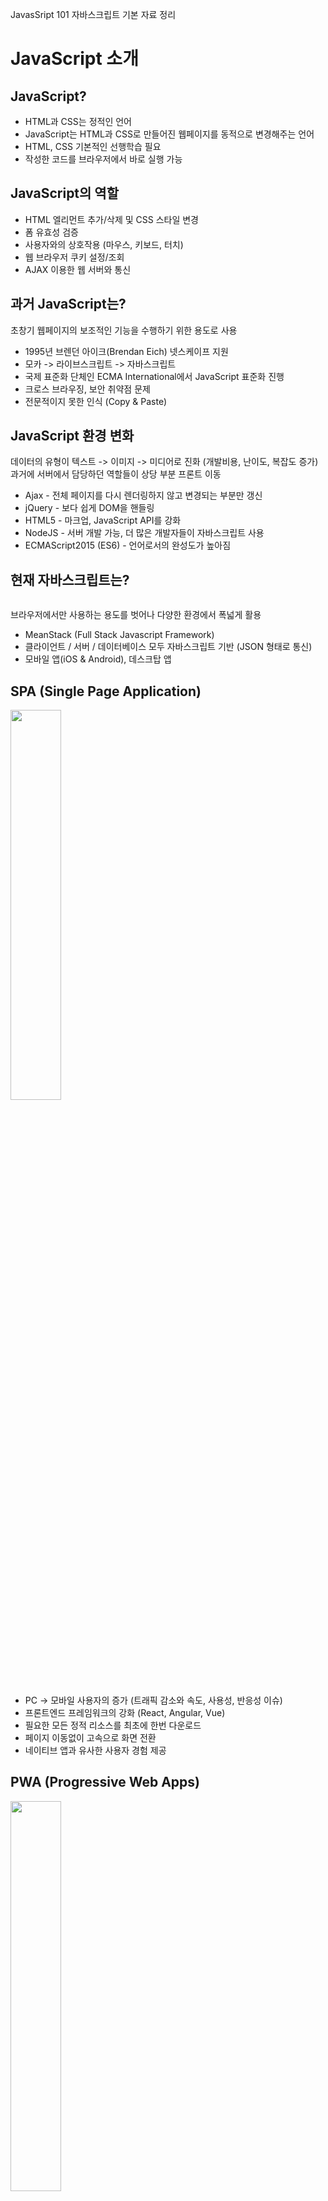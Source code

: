 JavasSript 101 자바스크립트 기본 자료 정리

# JavaScript 소개
## JavaScript?
* HTML과 CSS는 정적인 언어
* JavaScript는 HTML과 CSS로 만들어진 웹페이지를 동적으로 변경해주는 언어
* HTML, CSS 기본적인 선행학습 필요
* 작성한 코드를 브라우저에서 바로 실행 가능

## JavaScript의 역할
* HTML 엘리먼트 추가/삭제 및 CSS 스타일 변경
* 폼 유효성 검증
* 사용자와의 상호작용 (마우스, 키보드, 터치)
* 웹 브라우저 쿠키 설정/조회
* AJAX 이용한 웹 서버와 통신

## 과거 JavaScript는?
초창기 웹페이지의 보조적인 기능을 수행하기 위한 용도로 사용
* 1995년 브렌던 아이크(Brendan Eich) 넷스케이프 지원
* 모카 -> 라이브스크립트 -> 자바스크립트
* 국제 표준화 단체인 ECMA International에서 JavaScript 표준화 진행
* 크로스 브라우징, 보안 취약점 문제
* 전문적이지 못한 인식 (Copy & Paste)

## JavaScript 환경 변화
데이터의 유형이 텍스트 -> 이미지 -> 미디어로 진화 (개발비용, 난이도, 복잡도 증가)<br>
과거에 서버에서 담당하던 역할들이 상당 부분 프론트 이동

* Ajax - 전체 페이지를 다시 렌더링하지 않고 변경되는 부분만 갱신
* jQuery - 보다 쉽게 DOM을 핸들링
* HTML5 - 마크업, JavaScript API를 강화
* NodeJS - 서버 개발 가능, 더 많은 개발자들이 자바스크립트 사용
* ECMAScript2015 (ES6) - 언어로서의 완성도가 높아짐

## 현재 자바스크립트는?
<img src="img/js_all.png" alt="">

브라우저에서만 사용하는 용도를 벗어나 다양한 환경에서 폭넓게 활용
* MeanStack (Full Stack Javascript Framework)
* 클라이언트 / 서버 / 데이터베이스 모두 자바스크립트 기반 (JSON 형태로 통신)
* 모바일 앱(iOS & Android), 데스크탑 앱

## SPA (Single Page Application)
<img src="img/react_angular_vue.png" alt="" width="40%">

* PC -> 모바일 사용자의 증가 (트래픽 감소와 속도, 사용성, 반응성 이슈)
* 프론트엔드 프레임워크의 강화 (React, Angular, Vue)
* 필요한 모든 정적 리소스를 최초에 한번 다운로드
* 페이지 이동없이 고속으로 화면 전환
* 네이티브 앱과 유사한 사용자 경험 제공

## PWA (Progressive Web Apps)
<img src="img/unnamed.gif" alt="" width="40%">

최적화된 웹 성능에 모바일의 Native 기능을 결합한 최신 웹 앱
* 모바일 앱의 단점 (개발, 빌드, 배포, 검색 다운로드, 설치)
* 홈 화면 아이콘 추가, 오프라인 서비스, 푸시 알림 등 웹에서도 가능하게 하는 기술 (Service Worker, Manifest)

# JavaScript 시작
## 코드 작성 준비
* 아래 코드를 HTML head, body 태그 안에 작성
* script 태그의 src 속성을 사용하여 외부 js 파일 연결
```html
<!-- internal -->
<script type="text/javascript">
    //코드 작성

    //한줄주석
    /* 여러줄 주석 */
</script>

<!-- external -->
<script type="text/javascript" scr="js/ui/ui-base.js"></script>
```

## script 태그 위치
```html
<!DOCTYPE html>
<html>
<head>
    <title>HTML Page</title>
    <!--Bad-->
    <script scr="js/lib/jquery-1.9.1.min.js"></script>
    <script scr="js/ui/ui-base.js"></script>
</head>
<body>
    ...
    <!--Good-->
    <!--body 요소 안, 맨 마지막 위치-->
    <script scr="js/lib/jquery-1.9.1.min.js"></script>
    <script scr="js/ui/ui-base.js"></script>
</body>
</html>
```

## script 태그 속성
script src="script.js"
<img src="img/Normal-Execution.png " alt="" width="90%">

script **async** src="script.js"
<img src="img/Async-Execution.png " alt="" width="90%">

script **defer** src="script.js"
<img src="img/Defer-Execution.png " alt="" width="90%">


# 변수 (Variable)
## 변수 선언
* 숫자로 시작 할 수 없음
* 대소문자 구별
* 이미 정의된 예약어 사용 안됨 (var, function, new, typeof..)
```js
var number;
var str;

//한번에 선언 (콤마를 이용해 구분)
var number, str;

//숫자시작 X
var 1st = 10; //SyntaxError

//대소문자 구분, 완전히 다른변수
var value = 25;
var Value = 26;

//예약어 X
var function; //SyntaxError
```

## 변수의 중복 선언
변수의 중복 선언은 문법적으로 허용, 하지만 사용하지 않는 것이 좋음
```js
var x = 1;
console.log(x); //1

//중복 선언 (재정의)
var x = 100;
console.log(x); //100
```

## 변수 선언 시 var 키워드 생략 허용
의도하지 않게 변수를 전역화할 수 있으므로 사용하지 않는 것이 좋음
```js
x = 1;
console.log(x); //1
```
## 분산된 var 선언의 문제
```js
function myFunction() {
    console.log(foo); //① undefined
    //Why no ReferenceError? 예기치 않은 결과

    if(true) {
        var foo = 123;
        console.log(foo); //② 123
    }
}

myFunction();
```

## 변수 호이스팅 (Hoisting)
코드를 해석하기 전 var 선언 범위를 각 함수(스코프)의 상단으로 끌어 올림

```js
function myFunction() {
    //var foo; -> 변수는 호이스트 되었습니다.
    console.log(foo); //① undefined

    if(true) {
        var foo = 123;
        console.log(foo); //② 123
    }
}

myFunction();
```
첫 줄 이후 선언된 변수들은 호이스팅으로 인해 선언한 곳 이전부터 존재.
모든 변수들을 최상위에 함께 선안하고 값을 초기화 하는 것이 호이스팅으로 인해 발생할 수 있는 문제들을 줄일 수 있음

## 자료형 (Data type)
* 기본 자료형 - Boolean, null, undefined, Number, String, Symbol
* 객체형 - Object (Function, Array, Date, RegExp)
* 동적 타입 언어, 느슨한 타입 언어
* 변수 선언 시 타입 정의 없음
* 값을 할당할 때 데이터 형이 결정되는 것이 특징
* 같은 변수에 여러 데이터 타입의 값을 대입 가능 (가능한 변경하지 않는다)
```js
//값을 할당하지 않은 변수는 기본적으로 undefined
//자료형이 결정되지 않은 상태
var foo;
console.log(typeof foo); //undefined

//null은 개발자가 의도적으로 빈 값을 할당 (비어있는 변수)
var foo = 'Kim';
foo = null;  //참조 정보가 제거됨

foo = 3;
console.log(typeof foo);  //number

foo = 'Hi';
console.log(typeof foo);  //string

foo = true;
console.log(typeof foo);  //boolean

숫자를 다루다 보면 숫자 범위를 초과하거나 오류로 NaN
NaN (Not a Number) 숫자가 아니라는 뜻
```

## 네이밍 규칙
변수의 데이터 타입과 용도에 따라 접두사와 함께 붙여 사용 (헝가리안 표기법)
<table>
    <tr>
        <th style="text-align:left">접두사</th>
        <th style="text-align:left">데이터 타입</th>
        <th style="text-align:left">예시</th>
    </tr>
    <tr>
        <td>a</td>
        <td>Array</td>
        <td>aUsers</td>
    </tr>
    <tr>
        <td>s</td>
        <td>String</td>
        <td>sCompanyName</td>
    </tr>
    <tr>
        <td>n</td>
        <td>Number</td>
        <td>nTotalCount</td>
    </tr>
    <tr>
        <td>b</td>
        <td>Boolean</td>
        <td>bFlag, bActivation</td>
    </tr>
    <tr>
        <td>o</td>
        <td>Object</td>
        <td>oController</td>
    </tr>
    <tr>
        <td>ht</td>
        <td>Hash Table</td>
        <td>htUserInfo, htColorCode</td>
    </tr>
    <tr>
        <td>d</td>
        <td>Date</td>
        <td>dToday, dCurrentTime</td>
    </tr>
    <tr>
        <td>el</td>
        <td>Html Element</td>
        <td>elTableList</td>
    </tr>
    <tr>
        <td>rx</td>
        <td>Regular Expression</td>
        <td>rxEmailFormat</td>
    </tr>
</table>

## '==' vs '==='의 차이
* 동등 연산자 (==, !=) 값이 같으면 true (강제 형 변환 후 비교)
* 일치 연산자 (===, !==) 값이 같고 데이터 타입도 같아야만 true
* ==보다는 ===를 쓰는 것을 권장
```js
0 == ''     //true
0 == '0'     //true
1 == true     //true
null == undefined    //true

0 === ''     //false
0 === false    //false
1 === true     //false
null === undefined     //false
```

# 배열 (Array)
## 배열 생성
여러 개의 데이터 값을 하나의 변수에 할당할 때 사용
```js
var arr1 = []; //배열 리터럴 사용
var arr2 = new Array();
```

## 배열 요소 추가
* 필요한 index 위치에 값 할당 (순서에 맞게 값을 할당할 필요는 없음)
* 값이 할당되지 않은 index 요소의 값은 empty
* 배열의 길이는 최종 index 기준으로 산정
```js
//배열 요소에 index로 값 할당
var fruits = [];
fruits[0] = '사과';
fruits[1] = '배';
fruits[2] = '바나나';

//배열을 생성과 동시에 요소에 값 할당
var fruits = ['사과', '배', '바나나'];

var arr = [];
arr[0] = 'one';
arr[3] = 'three';
arr[7] = 'seven';
console.log(arr); //["one", empty × 2, "three", empty × 2, "seven"]
```

## 배열 요소 열거
배열 뒤 [ ]안에 index를 넣어 요소에 접근
```js
var fruits = ["사과", "배", "바나나"];
console.log(fruits[0]); //사과
console.log(fruits[1]); //배
console.log(fruits[2]); //바나나

//요소 갯수 (배열 길이)
console.log(fruits.length); //3

//for문 사용
for (var i = 0; i < fruits.length; i++) {
    console.log(i, fruits[i]); //0 사과, 1 배, 2 바나나
}
```
## 배열 메서드 (Array method)
* join – 문자열로 리턴
* reverse – 거꾸로 변경
* sort – 배열 정렬
* concat – 배열 이어 붙임
* slice – 부분 배열 반환
* splice – 삭제/추가
* push, pop – 맨뒤 추가/삭제
* shift, unshift – 맨앞 추가/삭제

```js
var testArray = ['aaa', 'bbb', 'ccc', 'ddd'];

//forEach - 배열의 모든 요소에 EDIT라는 문자열을 더하기, 메서드 수행 후 리턴값은 undefined
testArray.forEach(function (item, index, array) {
    array[index] = item + 'EDIT';
});
//메서드 수행 후 
console.log(testArray);
['aaaEDIT', 'bbbEDIT', 'cccEDIT', 'dddEDIT']


//map - 배열의 모든 요소에 NEW라는 문자열을 더하기, 메서드 수행 후 리턴값은 새로운 배열
var newArray = testArray.map(function (item, index, array) {
	return item + 'NEW';
});
//메서드 수행 후 원본 배열
console.log(testArray);
['aaa', 'bbb', 'ccc', 'ddd']
//메서드 수행 후 생성된 배열
console.log(newArray);
['aaaNEW', 'bbbNEW', 'cccNEW', 'dddNEW']


//filter - 배열의 요소가 a, b로 이루어져 있는것만 추출, 메서드가 종료되면 추출된 요소로만 이루어진 새로운 배열을 리턴
var newArray = testArray.filter(function (item, index, array) {
	return !!~item.search(/[ab]+/);
});
//메서드 수행 후 원본 배열
console.log(testArray);
['aaa', 'bbb', 'ccc', 'ddd']
//메서드 수행 후 생성된 배열
console.log(newArray);
['aaa', 'bbb']


var testArray = [1, 2, 3, 4, 5, 6, 7, 8, 9, 10];

//reduce - 각 콜백마다의 리턴값을 previousItem 으로 넘겨받아 어떤 작업을 수행, 메서드가 종료되면 마지막 콜백의 리턴값을 리턴
var result = testArray.reduce(function (previousItem, currentItem, index, array) {
	//반환된 결과는 다음번 콜백의 첫번째 파라메터로 다시 전달
	return previousItem + currentItem;
}, 0);
//메서드 수행 후 원본 배열
console.log(testArray);
[1, 2, 3, 4, 5, 6, 7, 8, 9, 10]
//메서드 수행 후 리턴값은 0부터 10까지의 합
console.log(result); //55


var data = [1, 2, 3, 4, 5];

//every - 배열의 모든 값이 조건 만족 true, 수행 중 false가 있으면 바로 수행 중단
var isAllOdd = data.every(val => { return val % 2 != 0 });
console.log(isAllOdd); //false

//some - 하나라도 특정 조건을 만족하면 true, 수행 중 true가 있으면 바로 수행 중단
var isSomeOdd = data.some(val => { return val % 2 != 0 });
console.log(isSomeOdd); //true
```

# 객체 (Object)
## 자동차 객체
* 현실세계의 객체를 프로그래밍적으로 접근하여 접목시킨 것을 객체라고 표현
* 모든 자동차는 같은 속성을 가지고 있지만 그 값은 각각 다르고, 다양한 기능을 수행
<table>
    <tr>
        <th width="30%">Object</th>
        <th width="35%">Properties</th>
        <th width="35%">Methods</th>
    </tr>
    <tr>
        <td rowspan="4"><img src="img/genesis.png" alt="" width="100%"></td>
        <td>car.name = 제네시스</td>
        <td>car.start()</td>
    </tr>
    <tr>
        <td>car.model = G70</td>
        <td>car.stop()</td>
    </tr>
    <tr>
        <td>car.weight = 1,695kg</td>
        <td>car.speedUp()</td>
    </tr>
    <tr>
        <td>car.color = white</td>
        <td>car.slowDown()</td>
    </tr>
</table>

## 객체 생성
자바스크립트는 객체 기반 언어. 기본자료형을 제외한 나머지 함수, 배열, 정규표현식 등 모두 객체
```js
var obj1 = {}; //객체 리터럴 사용
var obj2 = new Object();
```

## 객체 속성 (Property)
* 객체는 Key(속성명), Value(값)로 구성
* 빈 객체를 생성하고 변수와 함수를 그 안에 추가
* 이때 선언된 변수를 '프로퍼티', 함수는 '메서드'
```js
//객체 생성 후 프로퍼티를 추가
var car = {};
car.name = '제네시스';
car.model = 'G70';
car.weight = '1,695kg';
car.color = 'white';

//객체 생성과 동시에 프로퍼티를 추가
var car = {
    name: '제네시스',
    model: 'G70',
    weight: '1,695kg',
    color: 'white'
};
console.log(car.name); //제네시스
```
## 객체 메서드 (Method)
메서드 내부의 this는 해당 메소드를 호출한 객체에 바인딩
```js
var car = {
    name: '제네시스',
    model: 'G70',
    weight: '1,695kg',
    getName: function() {
        return this.name;
    }
};

var newCar = {
    name: 'BMW'
};

newCar.getName = car.getName;

car.getName(); //this는 car, this.name -> 제네시스
newCar.getName(); //this는 newCar, this.name -> BMW
```

# 함수 (Function)
## 함수선언식 (Function declaration)
함수는 주로 반복적으로 사용되는 구문을 미리 작성해 두고 필요할 때 호출
```js
function total(a, b) {
    return a + b;
}

//함수 호출
total(10, 20); //30
```
## 함수표현식 (Function expression)
함수표현식으로 정의한 함수는 함수명 생략 가능
```js
// 익명 함수표현식
var total = function(a, b) {
    return a + b;
};

//이전과 동일하게 호출
total(10, 20); //30
```

## 함수 호이스팅 (Function hoisting)
* 함수선언식 - 함수 선언의 위치와 상관없이 코드 내 어느 곳에서든지 호출 가능
* 함수표현식 - 호이스팅된 변수는 undefined로 초기화

함수선언식은 호출 전 반드시 선언해야 한다는 규칙 무시. 코드 구조를 엉성하게 만들 수 있어 함수표현식 사용을 권고

```js
//함수선언식
foo(); //hello (함수 호출을 먼저 하고, 함수 정의는 나중에 정의하는 -_-;)
function foo() {
    console.log('hello');
}

//함수표현식
foo(); //TypeError: foo is not a function
var foo = function() {
    console.log('hello');
};
foo(); //hello
```

함수선언식으로 정의된 함수는 자바스크립트 엔진이 스크립트가 로딩되는 시점에 바로 초기화하고 이를 VO(variable object)에 저장. 즉, 함수 선언, 초기화, 할당이 한번에. 
그렇기 때문에 함수 선언의 위치와는 상관없이 소스 내 어느 곳에서든지 호출이 가능

함수표현식은 스크립트 로딩 시점에 변수 객체(VO)에 함수를 할당하지 않고 runtime에 해석되고 실행

## 즉시실행함수 (IIFE)
* 함수의 정의와 동시에 실행되는 함수
* 최초 한번만 호출, 다시 호출할 수 없음
* 이러한 특징을 이용하여 초기화에 사용, 글로벌 영역 오염 방지
```js
// 익명 즉시실행함수(immediately-invoked function expression)
(function () {
    //code
}());
```

## 콜백 함수 (Callback function)
어떤 이벤트가 발생한 후 수행될 함수 (이벤트 핸들러, 비동기 처리)
```js
var button = document.getElementById('myButton');
button.addEventListener('click', function() {
    //콜백 함수
});

$.ajax({
    //..
    success: function() {
        //콜백 함수
    },
    error: function() {
        //콜백 함수
    }
});
```


# 유효범위 (Scope)
## 자바스크립트의 유효범위
* 전역 (Global Scope) - 코드 어디에서든지 참조
* 지역 (Local Scope or Function-Level Scope) - 정의된 함수 내에서만 참조

## 전역변수 (Global Scope)
* 자바스크립트는 특별한 시작점이 없음. 코드가 나타나는 즉시 해석되고 실행
* 글로벌 영역에 변수를 선언하면 어디에서든지 참조할 수 있는 전역변수
```js
//Global Scope
var global = 'global'; //전역변수

function foo() {
    console.log(global); //global
}
foo();
```

## Non Block-Level Scope
var로 선언된 변수는 Block-Level Scope를 사용하지 않으므로 x는 전역 변수
```js
//Global Scope
if (true) {
    var x = 5; //전역변수
}
console.log(x); //5
```

## 지역변수 (Function-Level Scope)
* 함수 내에 선언된 변수, 매개변수(parameter)는 해당 함수 내부에서만 사용 가능
* 함수 외부에서는 유효하지 않음
```js
function foo() {
    //Local Scope
    var local = 'local'; //지역변수
    console.log(local); //local
}
foo();
console.log(local); //ReferenceError: local is not defined
```

## 전역변수, 지역변수 동일한 이름 사용 시
* 지역변수를 우선하여 참조 (각기 다른 변수 객체가 생성)
* 혼란을 줄 수있는 동일한 변수 네이밍은 가급적 사용하지 않는 것이 좋음
```js
var global = 'global';

function foo() {
    var global = 'local';
    console.log(global); //local
}
foo();
console.log(global); //global
```

## 스코프 체인 (Scope Chain)
변수를 찾을 때 스코프 체인을 거슬러 올라가며 추적. 스코프 체인에서 가장 처음 발견한 변수의 값 반환
```js
var number1 = 1;
//③ func1 부모함수가 없기 때문에 전역 스코프에서 값을 찾음

function func1(){ //② 여기에도 없으면
    var number2 = 2;

    function func2(){
        var number3 = 3;
        //① 지역 스코프에서 number1, number2, number3 변수를 찾음
        //값이 없으면 부모 함수인 func1에서 검색
        console.log(number1 + number2 + number3); //6
    }
    func2();
}
func1();
```

## 클로저 (Closure)
* 내부함수는 외부함수의 지역변수에 접근 가능
* add()함수가 종료되더라도 내부변수 스코프 객체는 그대로 유지되는 클로저의 속성을 이용
* 클로저를 이용해 비공개 멤버(private) 생성
```js
function add() {
    var counter = 0; //counter는 외부에서 접근할 수 없는 비공개 멤버 (private)

    return function() { //반환된 객체를 통해 외부에 공개
        return ++counter;
    };
}
var foo = add(); //인스턴스 foo 생성
foo(); //1
foo(); //2

var bar = add(); //인스턴스 bar 생성 (새롭게 반환되는 인스턴스로 counter 초기화)
bar(); //1
bar(); //2
```

## var 생략 시 암묵적 전역
전역 스코프에서 변수 x를 찾고 존재하지 않으면 변수 x를 암묵적으로 전역변수로 선언
```js 
function foo() {
    x = 1; //var 생략 시 전역변수
    var y = 2;
}
foo();

console.log(x); //1
```

## 변수명의 중복
* 파일이 분리되어 있어도 글로벌 스코프는 하나
* 글로벌 스코프에 선언된 변수나 함수는 코드 내의 어디서든지 접근 가능
* 반드시 var를 붙여서 변수 선언 (예상치 못한 결과 발생)

```html
<!DOCTYPE html>
<html>
<body>
    <script scr="x.js"></script>
    <script scr="y.js"></script>
</body>
</html>
```
```js
//x.js
function foo (){
    // var i = 0;
    i = 0;
}

//y.js
for(var i = 0; i < 5; i++){
    foo();
    console.log(i); //무한 루프
}
```

## Javascript의 문제점
전역변수 사용으로 인해 잠재적인 오류가 발생 할 수 있음
* 글로벌 스코프가 쉽게 오염
* 동일한 이름을 가진 변수 사용
* 올바른 의존성 순서
* 필요한 코드와 필요하지 않는 코드를 구분하는 것이 매우 어려운 일

## 최소한의 전역변수 사용
다음과 같이 전역변수 객체 하나를 만들어 사용 (네임스페이스)
```js
//기존에 동일한 이름을 갖는 네임스페이스가 존재하는지 검사
//동일한 이름을 갖는 네임스페이스가 없을 경우에만 네임스페이스를 정의
if(typeof MYAPP === 'undefined') {
    var MYAPP = {};
}

//위 코드를 간소화 하면 아래와 같이 작성
var MYAPP = MYAPP || {};

MYAPP.student = {
    name: 'Kim',
    gender: 'male'
};

console.log(MYAPP.student.name); //Kim
```

## 즉시실행함수 전역변수 사용 억제
* 즉시 실행 함수는 즉시 실행되고 그 후 전역에서 바로 사라짐
* 전역변수를 만들지 않으므로 라이브러리 등에 자주 사용
```js
(function() {
    var MYAPP = MYAPP || {};
    MYAPP.student = {
        name: 'Kim',
        gender: 'male'
    };
    console.log(MYAPP.student.name);

    //code...
}());

console.log(MYAPP.student.name); //ReferenceError: MYAPP is not defined
```

# 객체지향 프로그래밍 (OOP)
## 객체지향 자바스크립트
* JavaScript는 클래스라는 개념이 없음
* 프로토타입 기반(prototype-based)의 객체지향 언어
* 객체가 다른 객체에 속성들을 물려줄 수 있도록 하기 위해 프로토타입 사용 (코드 재활용)

## JavaScript 프로토타입 (Prototype)
자바스크립트의 모든 객체는 자신의 부모 역할을 하는 객체와 연결 (__ proto __ 숨은링크) 부모 객체의 프로퍼티, 메소드를 상속받아 사용 가능

자기 자신을 생성하기 위해 사용된 객체 원형을 프로토타입


* __ proto __ (숨은링크) : 상위에서 물려받은 객체의 프로토타입에 대한 정보
* prototype 속성 : 자신을 원형으로 만들어질 새로운 객체들. 즉 하위로 물려줄 연결에 대한 속성

## Object.prototype
* 객체 리터럴 방식으로 생성된 객체의 경우 부모는 Object.prototype
* Object.prototype은 자바스크립트 모든 객체의 최상위 부모

student 객체는 __ proto __ 라는 숨겨진 내부 프로퍼티에 자신의 부모 Object.prototype 객체와 연결
```js
var student = {
    name: 'Kim',
    score: 90
};
console.log(student.valueOf()); //Object {name: "Kim", score: 90}
```
 <img src="img/proto.png" alt="">

student 객체의 __ proto __ 프로퍼티가 가리키는 객체가 바로 Object.prototype 객체이며 hasOwnProperty(), toString(), valueOf() 등과 같은 모든 객체에서 호출 가능한 자바스크립트 기본 내장 메서드가 포함되어 있다.

<img src="img/proto_object.png" alt="" width="80%" bgcolor="#1c1e20">

## Array.prototype
배열 역시 __ proto __ 라는 숨겨진 내부 프로퍼티에 자신의 부모 Array.prototype 객체와 연결<br>모든 배열에 존재하는 length, push(), pop().. 등과 같은 메서드들을 상속
```js
var myArray = [];
console.log(myArray.length); //0
```

<img src="img/proto_array.png" alt="">

<img src="img/proto_object2.png" alt="" width="80%" bgcolor="#1c1e20">


## Function.prototype
__ proto __ 라는 숨겨진 내부 프로퍼티에 자신의 부모 Function.prototype 객체와 연결<br>
함수는 prototype 속성을 이용해 또 다른 객체의 원형이 될 수 있음
```js
function sum(x, y) { ... }
```
 <img src="img/proto_function.png" alt="">

프로토타입은 객체를 확장하고 객체 지향적인 프로그래밍이 가능

 ```js
var Person = (function() {
    //생성자 함수 Constructor
    function Person(name) {
        this._name = name;
    }

    //sayHi()함수를 하나만 만들어
    //객체의 인스턴스들이 재사용을 위해서 프로토타입 안에 정의
    Person.prototype.sayHi = function () {
        console.log('Hi! ' + this._name);
    };

    return Person;
}());

var me = new Person('Kim'); //new 연산자를 통해 인스턴스를 me 생성
me.sayHi(); //Hi! Kim

var you = new Person('Lee'); //인스턴스 you 생성
you.sayHi(); //Hi! Lee
```

<div style="background-color:#1c1e20"><img src="img/proto_object3.png" alt=""></div>

자바스크립트의 모든 객체는 Object.prototype을 기반으로 확장. 이런 구조로 객체를 확장하는 방식을 프로토타입 기반 프로그래밍